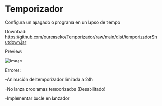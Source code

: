 # Temporizador
Configura un apagado o programa en un lapso de tiempo

Download: https://github.com/ourenseko/Temporizador/raw/main/dist/temporizadorShutdown.jar


Preview:

![image](https://user-images.githubusercontent.com/25538565/156906507-9aa49d67-44e8-4b17-82e5-7ee554bfd9c9.png)




Errores:

-Animación del temporizador limitada a 24h

-No lanza programas temporizados (Desabilitado)

-Implementar bucle en lanzador
